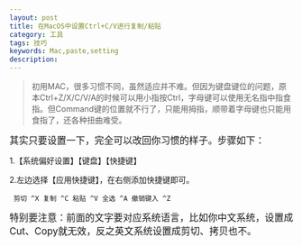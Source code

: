 ```yaml
---
layout: post
title: 在MacOS中设置Ctrl+C/V进行复制/粘贴
category: 工具
tags: 技巧
keywords: Mac,paste,setting
description: 
---
```


>   初用MAC，很多习惯不同，虽然适应并不难。但因为键盘键位的问题，原本Ctrl+Z/X/C/V/A的时候可以用小指按Ctrl，字母键可以使用无名指中指食指。但Command键的位置就不行了，只能用拇指，顺带着字母键也只能用食指了，还各种扭曲难受。
&nbsp;



<big>其实只要设置一下，完全可以改回你习惯的样子。步骤如下：</big>

  

1.【系统偏好设置】【键盘】【快捷键】

2.左边选择【应用快捷键】，在右侧添加快捷键即可。

` 剪切 ^X 复制 ^C 粘贴 ^V 全选 ^A 撤销键入 ^Z` 

  

<big> 特别要注意：前面的文字要对应系统语言，比如你中文系统，设置成Cut、Copy就无效，反之英文系统设置成剪切、拷贝也不。</big>


